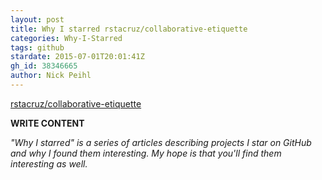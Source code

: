 ```yaml
---
layout: post
title: Why I starred rstacruz/collaborative-etiquette
categories: Why-I-Starred
tags: github
stardate: 2015-07-01T20:01:41Z
gh_id: 38346665
author: Nick Peihl
---
```


[rstacruz/collaborative-etiquette](https://github.com/rstacruz/collaborative-etiquette)

**WRITE CONTENT**

*"Why I starred" is a series of articles describing projects I star on GitHub and why I found them interesting. My hope is that you'll find them interesting as well.*

